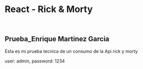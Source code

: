 <h1>React - Rick & Morty</h1>
<br />
<h2>Prueba_Enrique Martinez Garcia</h2>
<p>Esta es mi prueba tecnica de un consumo de la Api rick y morty</p>
<p>user: admin, password: 1234</p>

